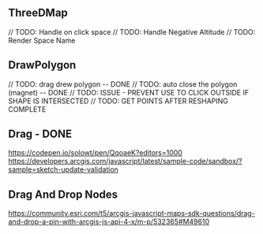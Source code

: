 ## ThreeDMap

// TODO: Handle on click space
// TODO: Handle Negative Altitude
// TODO: Render Space Name

## DrawPolygon

// TODO: drag drew polygon -- DONE
// TODO: auto close the polygon (magnet) -- DONE
// TODO: ISSUE - PREVENT USE TO CLICK OUTSIDE IF SHAPE IS INTERSECTED
// TODO: GET POINTS AFTER RESHAPING COMPLETE

## Drag - DONE
https://codepen.io/solowt/pen/QqoaeK?editors=1000
https://developers.arcgis.com/javascript/latest/sample-code/sandbox/?sample=sketch-update-validation

## Drag And Drop Nodes

https://community.esri.com/t5/arcgis-javascript-maps-sdk-questions/drag-and-drop-a-pin-with-arcgis-js-api-4-x/m-p/532365#M49610
